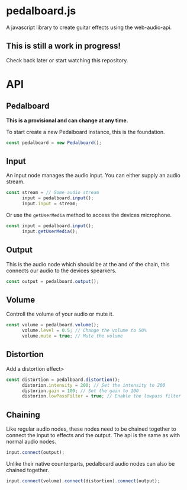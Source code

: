 # pedalboard.js
A javascript library to create guitar effects using the web-audio-api.

## This is still a work in progress!
Check back later or start watching this repository.

# API
## Pedalboard
**This is a provisional and can change at any time.**

To start create a new Pedalboard instance, this is the foundation.

```javascript
const pedalboard = new Pedalboard();
```

## Input
An input node manages the audio input.
You can either supply an audio stream.

```javascript
const stream = // Some audio stream
      input = pedalboard.input();
      input.input = stream;

```

Or use the `getUserMedia` method to access the devices microphone.

```javascript
const input = pedalboard.input();
      input.getUserMedia();

```

## Output
This is the audio node which should be at the and of the chain, this connects our audio to the devices spearkers.

```javascript
const output = pedalboard.output();
```

## Volume
Controll the volume of your audio or mute it.

```javascript
const volume = pedalboard.volume();
      volume.level = 0.5; // Change the volume to 50%
      volume.mute = true; // Mute the volume
```

## Distortion
Add a distortion effect>

```javascript
const distortion = pedalboard.distortion();
      distorion.intensity = 200; // Set the intensity to 200
      distorion.gain = 100; // Set the gain to 100
      distorion.lowPassFilter = true; // Enable the lowpass filter
```

## Chaining
Like regular audio nodes, these nodes need to be chained together to connect the input to effects and the output.
The api is the same as with normal audio nodes.

```javascript
input.connect(output);
```

Unlike their native counterparts, pedalboard audio nodes can also be chained together.

```javascript
input.connect(volume).connect(distortion).connect(output);
```